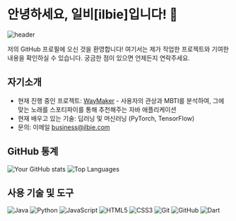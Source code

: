 # 안녕하세요, 일비[ilbie]입니다! 👋

![header](https://capsule-render.vercel.app/api?type=waving&color=0:00C9FF,100:92FE9D&height=200&section=header&text=제%20GitHub%20프로필에%20오신%20것을%20환영합니다!&fontSize=35&fontColor=FFFFFF)

저의 GitHub 프로필에 오신 것을 환영합니다! 여기서는 제가 작업한 프로젝트와 기여한 내용을 확인하실 수 있습니다. 궁금한 점이 있으면 언제든지 연락주세요.

## 자기소개

- 현재 진행 중인 프로젝트: [WayMaker](https://github.com/Ilbie/WayMaker.git) - 사용자의 관상과 MBTI를 분석하여, 그에 맞는 노래를 스포티파이를 통해 추천해주는 자바 애플리케이션
- 현재 배우고 있는 기술: 딥러닝 및 머신러닝 (PyTorch, TensorFlow)
- 문의: 이메일 [business@ilbie.com](mailto:business@ilbie.com)

## GitHub 통계

![Your GitHub stats](https://github-readme-stats.vercel.app/api?username=ilbie&show_icons=true&theme=default)
![Top Languages](https://github-readme-stats.vercel.app/api/top-langs/?username=ilbie&layout=compact&theme=default)

## 사용 기술 및 도구

![Java](https://img.shields.io/badge/Java-ED8B00?style=for-the-badge&logo=java&logoColor=white)
![Python](https://img.shields.io/badge/Python-3776AB?style=for-the-badge&logo=python&logoColor=white)
![JavaScript](https://img.shields.io/badge/JavaScript-F7DF1E?style=for-the-badge&logo=javascript&logoColor=black)
![HTML5](https://img.shields.io/badge/HTML5-E34F26?style=for-the-badge&logo=html5&logoColor=white)
![CSS3](https://img.shields.io/badge/CSS3-1572B6?style=for-the-badge&logo=css3&logoColor=white)
![Git](https://img.shields.io/badge/Git-F05032?style=for-the-badge&logo=git&logoColor=white)
![GitHub](https://img.shields.io/badge/GitHub-181717?style=for-the-badge&logo=github&logoColor=white)
![Dart](https://img.shields.io/badge/Dart-0175C2?style=for-the-badge&logo=dart&logoColor=white)
